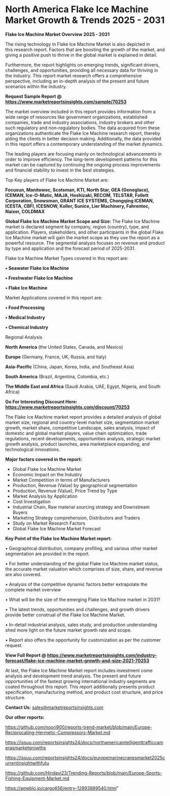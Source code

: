 # North America Flake Ice Machine Market Growth & Trends 2025 - 2031

<Strong> Flake Ice Machine Market Overview 2025 - 2031</strong>

The rising technology in Flake Ice Machine Market is also depicted in this research report. Factors that are boosting the growth of the market, and giving a positive push to thrive in the global market is explained in detail.

Furthermore, the report highlights on emerging trends, significant drivers, challenges, and opportunities, providing all necessary data for thriving in the industry. This report market research offers a comprehensive perspective, including an in-depth analysis of the present and future scenarios within the industry.

<strong>Request Sample Report @ <a href=https://www.marketreportsinsights.com/sample/70253>https://www.marketreportsinsights.com/sample/70253</a></strong>

The market overview included in this report provides information from a wide range of resources like government organizations, established companies, trade and industry associations, industry brokers and other such regulatory and non-regulatory bodies. The data acquired from these organizations authenticate the Flake Ice Machine research report, thereby aiding the clients in better decision making. Additionally, the data provided in this report offers a contemporary understanding of the market dynamics.

The leading players are focusing mainly on technological advancements in order to improve efficiency. The long-term development patterns for this market can be captured by continuing the ongoing process improvements and financial stability to invest in the best strategies.

Top Key players of Flake Ice Machine Market are:

<strong>Focusun, Manitowoc, Scotsman, KTI, North Star, GEA (Geneglace), ICEMAN, Ice-O-Matic, MAJA, Hoshizaki, RECOM, TELSTAR, Follett Corporation, Snowsman, GRANT ICE SYSTEMS, Chongqing ICEMAN, ICESTA, CBFI, ICESNOW, Koller, Sunice, Lier Machinery, Fahrentec, Naixer, COLDMAX</strong>

<strong><b>Global Flake Ice Machine Market Scope and Size:</b></strong>
The Flake Ice Machine market is declared segment by company, region (country), type, and application. Players, stakeholders, and other participants in the global Flake Ice Machine market will gain the market scope as they use the report as a powerful resource. The segmental analysis focuses on revenue and product by type and application and the forecast period of 2025-2031.

Flake Ice Machine Market Types covered in this report are:

<strong>• Seawater Flake Ice Machine

• Freshwater Flake Ice Machine

• Flake Ice Machine</strong>

Market Applications covered in this report are:

<strong>• Food Processing

• Medical Industry

• Chemical Industry</strong> 

Regional Analysis

<strong>North America</strong> (the United States, Canada, and Mexico)

<strong>Europe</strong> (Germany, France, UK, Russia, and Italy)

<strong>Asia-Pacific</strong> (China, Japan, Korea, India, and Southeast Asia)

<strong>South America</strong> (Brazil, Argentina, Colombia, etc.)

<strong>The Middle East and Africa</strong> (Saudi Arabia, UAE, Egypt, Nigeria, and South Africa)

<strong>Go For Interesting Discount Here: <a href=https://www.marketreportsinsights.com/discount/70253>https://www.marketreportsinsights.com/discount/70253</a></strong>

The Flake Ice Machine market report provides a detailed analysis of global market size, regional and country-level market size, segmentation market growth, market share, competitive Landscape, sales analysis, impact of domestic and global market players, value chain optimization, trade regulations, recent developments, opportunities analysis, strategic market growth analysis, product launches, area marketplace expanding, and technological innovations.

<strong><b>Major factors covered in the report:</b></strong>
<ul>
  <li>Global Flake Ice Machine Market </li>
  <li>Economic Impact on the Industry</li>
  <li>Market Competition in terms of Manufacturers</li>
  <li>Production, Revenue (Value) by geographical segmentation</li>
  <li>Production, Revenue (Value), Price Trend by Type</li>
  <li>Market Analysis by Application</li>
  <li>Cost Investigation</li>
  <li>Industrial Chain, Raw material sourcing strategy and Downstream Buyers</li>
  <li>Marketing Strategy comprehension, Distributors and Traders</li>
  <li>Study on Market Research Factors</li>
  <li>Global Flake Ice Machine Market Forecast</li>
</ul>

<strong><b>Key Point of the Flake Ice Machine Market report:</b></strong>

• Geographical distribution, company profiling, and various other market segmentation are provided in the report.

• For better understanding of the global Flake Ice Machine market status, the accurate market valuation which comprises of size, share, and revenue are also covered.

• Analysis of the competitive dynamic factors better extrapolate the complete market overview

• What will be the size of the emerging Flake Ice Machine market in 2031?

• The latest trends, opportunities and challenges, and growth drivers provide better construal of the Flake Ice Machine Market.

• In-detail industrial analysis, sales study, and production understanding shed more light on the future market growth rate and scope.

• Report also offers the opportunity for customization as per the customer request.

<strong><b>View Full Report @ <a href=https://www.marketreportsinsights.com/industry-forecast/flake-ice-machine-market-growth-and-size-2021-70253>https://www.marketreportsinsights.com/industry-forecast/flake-ice-machine-market-growth-and-size-2021-70253</a></b></strong>


At last, the Flake Ice Machine Market report includes investment come analysis and development trend analysis. The present and future opportunities of the fastest growing international industry segments are coated throughout this report. This report additionally presents product specification, manufacturing method, and product cost structure, and price structure.

<strong>Contact Us:</strong>
sales@marketreportsinsights.com

<strong>Our other reports:</strong>

<a href=https://github.com/noori900/reports-trend-market/blob/main/Europe-Reciprocating-Hermetic-Compressors-Market.md>https://github.com/noori900/reports-trend-market/blob/main/Europe-Reciprocating-Hermetic-Compressors-Market.md</a>

<a href=https://issuu.com/reportsinsights24/docs/northamericaintelligenttrafficcamerasmarketgrowths>https://issuu.com/reportsinsights24/docs/northamericaintelligenttrafficcamerasmarketgrowths</a>

<a href=https://issuu.com/reportsinsights24/docs/europemarinecranesmarket2025currentinsightwithfutu>https://issuu.com/reportsinsights24/docs/europemarinecranesmarket2025currentinsightwithfutu</a>

<a href=https://github.com/Hindavi23/Trending-Reports/blob/main/Europe-Sports-Fishing-Equipment-Market.md>https://github.com/Hindavi23/Trending-Reports/blob/main/Europe-Sports-Fishing-Equipment-Market.md</a>

<a href=https://ameblo.jp/cargo656/entry-12893889540.html>https://ameblo.jp/cargo656/entry-12893889540.html</a>"
